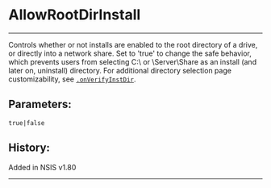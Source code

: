 # AllowRootDirInstall

---

Controls whether or not installs are enabled to the root directory of a drive, or directly into a network share. Set to 'true' to change the safe behavior, which prevents users from selecting C:\ or \\Server\Share as an install (and later on, uninstall) directory. For additional directory selection page customizability, see [`.onVerifyInstDir`][1].

## Parameters:

    true|false

## History:

Added in NSIS v1.80

---

[1]: ../Functions/.onVerifyInstDir.md